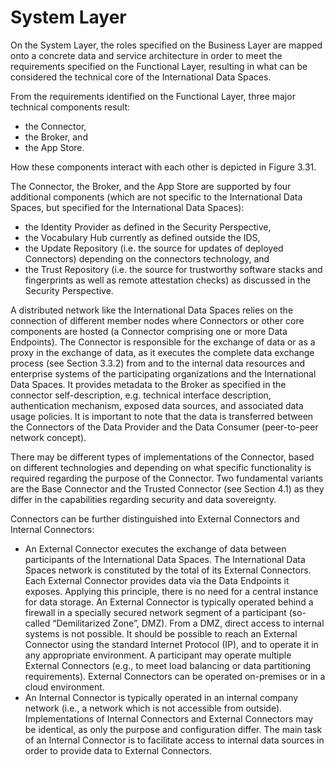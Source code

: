 # System Layer

On the System Layer, the roles specified on the Business Layer are mapped onto a concrete data and service architecture
in order to meet the requirements specified on the Functional Layer, resulting in what can be considered the technical core
of the International Data Spaces.

From the requirements identified on the Functional Layer, three major technical components result:
- the Connector,
- the Broker, and
- the App Store.

How these components interact with each other is depicted
in Figure 3.31.

The Connector, the Broker, and the App Store are supported
by four additional components (which are not specific to the
International Data Spaces, but specified for the International
Data Spaces):

- the Identity Provider as defined in the Security
Perspective,
- the Vocabulary Hub currently as defined outside the IDS,
- the Update Repository (i.e. the source for updates of deployed Connectors) depending on the connectors technology, and
- the Trust Repository (i.e. the source for trustworthy software stacks and fingerprints as well as remote attestation checks) as discussed in the Security Perspective.

A distributed network like the International Data Spaces relies on the connection of different member nodes where Connectors or other core components are hosted (a Connector comprising one or more Data Endpoints). The Connector is responsible for the exchange of data or as a proxy in the exchange of data, as it executes the complete data exchange process (see Section 3.3.2) from and to the internal data resources and enterprise systems of the participating organizations and the International Data Spaces. It provides metadata to the Broker as specified in the connector self-description, e.g. technical interface description, authentication mechanism, exposed data sources, and associated data usage policies. It is important to note that the data is transferred between the Connectors of the Data Provider and the Data Consumer (peer-to-peer network concept).

There may be different types of implementations of the Connector, based on different technologies and depending on what specific functionality is required regarding the purpose of the Connector. Two fundamental variants are the Base Connector and the Trusted Connector (see Section 4.1) as they differ in the capabilities regarding security and data sovereignty.

Connectors can be further distinguished into External Connectors and Internal Connectors:
- An External Connector executes the exchange of data between participants of the International Data Spaces. The
International Data Spaces network is constituted by the total of its External Connectors. Each External Connector
provides data via the Data Endpoints it exposes. Applying this principle, there is no need for a central instance for
data storage. An External Connector is typically operated behind a firewall in a specially secured network segment
of a participant (so-called “Demilitarized Zone”, DMZ). From a DMZ, direct access to internal systems is not possible.
It should be possible to reach an External Connector using the standard Internet Protocol (IP), and to operate it
in any appropriate environment. A participant may operate multiple External Connectors (e.g., to meet load balancing 
or data partitioning requirements). External Connectors can be operated on-premises or in a cloud environment.
- An Internal Connector is typically operated in an internal company network (i.e., a network which is not accessible
from outside). Implementations of Internal Connectors and External Connectors may be identical, as only the purpose
and configuration differ. The main task of an Internal Connector is to facilitate access to internal data sources in
order to provide data to External Connectors.